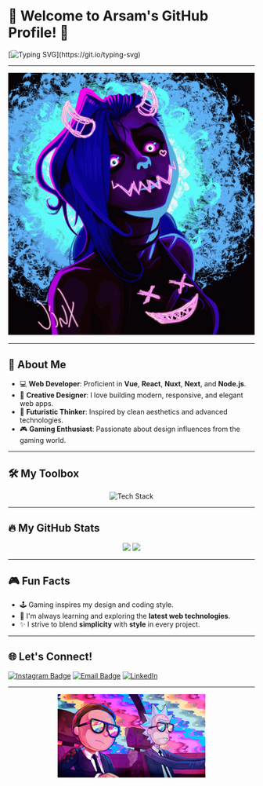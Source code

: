 # 🌟 Welcome to Arsam's GitHub Profile! 🌟  

[![Typing SVG](https://readme-typing-svg.herokuapp.com?font=Fira+Code&size=22&pause=1000&color=FFD700&width=600&lines=Hey+there!+I'm+Bardia+👋;Web+Developer+%7C+Tech+Enthusiast;Lover+of+Frontend+Elegance+and+Clean+Code!)](https://git.io/typing-svg)

---

<div align="center">
  <img src="./devh0rs-cda67b2a-067d-47f9-8b8b-b10ee0e621ca.gif" alt="Tech Stack" />
</div>

---

## 🚀 About Me  

- 💻 **Web Developer**: Proficient in **Vue**, **React**, **Nuxt**, **Next**, and **Node.js**.  
- 🎨 **Creative Designer**: I love building modern, responsive, and elegant web apps.  
- 🌌 **Futuristic Thinker**: Inspired by clean aesthetics and advanced technologies.  
- 🎮 **Gaming Enthusiast**: Passionate about design influences from the gaming world.  

---

## 🛠 My Toolbox  

<div align="center">
  <img src="https://skillicons.dev/icons?i=html,css,js,ts,vue,nuxt,react,next,nodejs,git,github,vscode" alt="Tech Stack" />
</div>

---

## 🔥 My GitHub Stats  

<div align="center">
  <img height="180em" src="https://github-readme-stats.vercel.app/api?username=fatdarkness6&show_icons=true&theme=tokyonight&hide_border=true" />
  <img height="180em" src="https://github-readme-streak-stats.herokuapp.com?user=fatdarkness6&theme=tokyonight&hide_border=true" />
</div>

---
## 🎮 Fun Facts  

- 🕹 Gaming inspires my design and coding style.  
- 🌱 I'm always learning and exploring the **latest web technologies**.  
- ✨ I strive to blend **simplicity** with **style** in every project.  

---

## 🌐 Let's Connect!  

[![Instagram Badge](https://img.shields.io/badge/-Instagram-E4405F?style=flat-square&logo=instagram&logoColor=white)](https://www.instagram.com/_bardia_2520/)
[![Email Badge](https://img.shields.io/badge/-Email-0078D4?style=flat-square&logo=gmail&logoColor=white)](mailto:bardiaalh2520@gmail.com)
[![LinkedIn](https://img.shields.io/badge/LinkedIn-Profile-blue?style=flat&logo=linkedin&logoColor=white)](https://www.linkedin.com/in/arsam-sarkhosh-a9540733a)

---

<div align="center">
  <img src="./R.gif" width="60%" />
</div>

